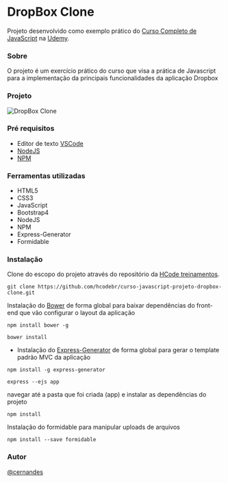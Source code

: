 # DropBox Clone

Projeto desenvolvido como exemplo prático do [Curso Completo de JavaScript](https://www.udemy.com/course/javascript-curso-completo/) na [Udemy](https://www.udemy.com/).

### Sobre
O projeto é um exercício prático do curso que visa a prática de Javascript para a implementação da principais funcionalidades da aplicação Dropbox

### Projeto
![DropBox Clone](https://firebasestorage.googleapis.com/v0/b/hcode-com-br.appspot.com/o/DropBoxClone.jpg?alt=media&token=d59cad0c-440d-4516-88f2-da904b9bb443)

### Pré requisitos
- Editor de texto [VSCode](https://code.visualstudio.com/)
- [NodeJS](https://nodejs.org/en/)
- [NPM](https://www.npmjs.com/) 

### Ferramentas utilizadas
- HTML5
- CSS3
- JavaScript
- Bootstrap4
- NodeJS
- NPM
- Express-Generator
- Formidable

### Instalação
Clone do escopo do projeto através do repositório da [HCode treinamentos](https://github.com/hcodebr/curso-javascript-projeto-dropbox-clone).

```
git clone https://github.com/hcodebr/curso-javascript-projeto-dropbox-clone.git

```
Instalação do [Bower](https://bower.io/) de forma global para baixar dependências do front-end que vão configurar o layout da aplicação

```
npm install bower -g

```

```
bower install
```
- Instalação do [Express-Generator](https://www.npmjs.com/package/express-generator) de forma global para gerar o template padrão MVC da aplicação
```
npm install -g express-generator

```
```
express --ejs app
```
navegar até a pasta que foi criada (app) e instalar as dependências do projeto
```
npm install
```
Instalação do formidable para manipular uploads de arquivos

```
npm install --save formidable
```
### Autor
[@cernandes](https://github.com/cernandes)